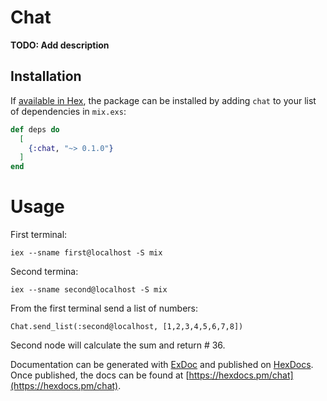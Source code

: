 # Chat

**TODO: Add description**

## Installation

If [available in Hex](https://hex.pm/docs/publish), the package can be installed
by adding `chat` to your list of dependencies in `mix.exs`:

```elixir
def deps do
  [
    {:chat, "~> 0.1.0"}
  ]
end
```

# Usage

First terminal:
```
iex --sname first@localhost -S mix
```

Second termina:
```
iex --sname second@localhost -S mix

```

From the first terminal send a list of numbers: 
```
Chat.send_list(:second@localhost, [1,2,3,4,5,6,7,8])
```
Second node will calculate the sum and return # 36.

Documentation can be generated with [ExDoc](https://github.com/elixir-lang/ex_doc)
and published on [HexDocs](https://hexdocs.pm). Once published, the docs can
be found at [https://hexdocs.pm/chat](https://hexdocs.pm/chat).

